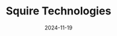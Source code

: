 ---  
layout: startup_page  
title: "Squire Technologies"  
id: "getsquire.com"  
permalink: "/squiretechnologiesgetsquire.com11192024/"  
website: "https://getsquire.com/"  
funding_round: "Debt"  
funding_amount: "$35M"  
investors: "Silicon Valley Bank (SVB)"  
about: "Squire Technologies provides a comprehensive business management platform for barbershops. It offers integrated tools for CRM, appointment scheduling, analytics, and point-of-sale systems, helping barbershops improve efficiency, increase revenue, and manage customer relationships."  
markets: "Software, Fintech, Consumer, Mobile Apps, Point of Sale, Small and Medium Businesses"  
hq: "New York, New York, United States"  
founded_year: "2015"  
linkedin: "https://www.linkedin.com/company/squ%C4%ABr-technologies"  
twitter: "https://twitter.com/getsquire"  
instagram: ""  
facebook: "https://www.facebook.com/SquireTechnologies"  
crunchbase: "https://www.crunchbase.com/organization/squ%C4%ABr-technologies"  
pitchbook: "https://pitchbook.com/profiles/company/156488-14"  

date_display: "19-Nov-2024"  
date: "2024-11-19"

# SEO Optimization  
meta_title: "Squire Technologies - Debt Funding ($35M)"  
meta_description: "Squire Technologies, Squire Technologies provides a comprehensive business management platform for barbershops. It offers integrated tools for CRM, appointment scheduling,..."  
meta_keywords: "Squire Technologies, Software, Fintech, Consumer, Mobile Apps, Point of Sale, Small and Medium Businesses, Debt funding"  
canonical_url: "https://startup.projectstartups.com/squiretechnologiesgetsquire.com11192024/"  
---